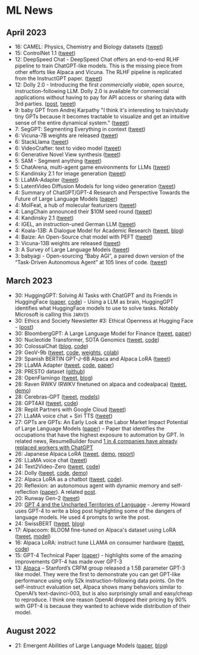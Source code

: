 # ML News

## April 2023
* 16: CAMEL: Physics, Chemistry and Biology datasets ([tweet](https://twitter.com/hammh0a/status/1647415963644760064))
* 15: ControlNet 1.1 ([tweet](https://twitter.com/huggingface/status/1647017924459126784))
* 12: DeepSpeed Chat - DeepSpeed Chat offers an end-to-end RLHF pipeline to train ChatGPT-like models. This is the missing piece from other efforts like Alpaca and Vicuna. The RLHF pipeline is replicated from the InstructGPT paper. ([tweet](https://twitter.com/omarsar0/status/1645936415941836804))
* 12: Dolly 2.0 - Introducing the first *commercially viable*, open source, instruction-following LLM. Dolly 2.0 is available for commercial applications without having to pay for API access or sharing data with 3rd parties. ([post](https://www.databricks.com/blog/2023/04/12/dolly-first-open-commercially-viable-instruction-tuned-llm), [tweet](https://twitter.com/alighodsi/status/1646151697415168006))
* 9: baby GPT from Andrej Karpathy "I think it's interesting to train/study tiny GPTs because it becomes tractable to visualize and get an intuitive sense of the entire dynamical system." ([tweet](https://twitter.com/karpathy/status/1645115622517542913))
* 7: SegGPT: Segmenting Everything in context ([tweet](https://twitter.com/_akhaliq/status/1644147931178496001))
* 6: Vicuna-7B weights are released ([tweet](https://twitter.com/lmsysorg/status/1644060638472470528))
* 6: StackLlama ([tweet](https://twitter.com/lvwerra/status/1643998302738759683))
* 6: VideoCrafter: text to video model ([tweet](https://twitter.com/TomLikesRobots/status/1643878218498207744))
* 6: Generative Novel View synthesis ([tweet](https://twitter.com/_akhaliq/status/1643790003779059715))
* 5: SAM - Segment anything ([tweet](https://twitter.com/MetaAI/status/1643599800414380038))
* 5: ChatArena, multi-agent game environments for LLMs ([tweet](https://twitter.com/mindjimmy/status/1643633046208249856))
* 5: Kandinsky 2.1 for image generation ([tweet](https://twitter.com/nearcyan/status/1643421466795417600))
* 5: LLaMA-Adapter ([tweet](https://twitter.com/lupantech/status/1643385891338227712))
* 5: LatentVideo Diffusion Models for long video generation ([tweet](https://twitter.com/_akhaliq/status/1643627527594815488))
* 4: Summary of ChatGPT/GPT-4 Research and Perspective Towards the Future of Large Language Models ([paper](https://arxiv.org/abs/2304.01852)) 
* 4: MolFeat, a hub of molecular featurizers ([tweet](https://twitter.com/datamol_io/status/1643263399915311104))
* 4: LangChain announced their $10M seed round ([tweet](https://twitter.com/hwchase17/status/1643301144717066240))
* 4: Kandinsky 2.1 ([tweet](https://twitter.com/_akhaliq/status/1643191350672646144))
* 4: IGEL, an instruction-uned German LLM ([tweet](https://twitter.com/_philschmid/status/1643278444992626689))
* 4: Koala-13B: A Dialogue Model for Academic Research ([tweet](https://twitter.com/AlphaSignalAI/status/1643306708716904461), [blog](https://bair.berkeley.edu/blog/2023/04/03/koala/))
* 4: Baize: An Open-Source chat model with PEFT ([tweet](https://twitter.com/arankomatsuzaki/status/1643054506148614146))
* 3: Vicuna-13B weights are released ([tweet](https://twitter.com/lmsysorg/status/1642968294998306816))
* 3: A Survey of Large Language Models ([tweet](https://twitter.com/arankomatsuzaki/status/1642686213147738112))
* 3: babyagi - Open-sourcing “Baby AGI”, a paired down version of the “Task-Driven Autonomous Agent” at 105 lines of code. ([tweet](https://twitter.com/yoheinakajima/status/1642881722495954945))


## March 2023
* 30: HuggingGPT: Solving AI Tasks with ChatGPT and its Friends in HuggingFace ([paper](https://arxiv.org/abs/2303.17580), [code](https://github.com/microsoft/JARVIS)) - Using a LLM as brain, HuggingGPT identifies what HuggingFace models to use to solve tasks. Notably Microsoft is calling this `JARVIS`
* 30: Ethics and Society Newsletter #3: Ethical Openness at Hugging Face - ([post](https://huggingface.co/blog/ethics-soc-3))
* 30: BloombergGPT: A Large Language Model for Finance ([tweet](https://twitter.com/TechAtBloomberg/status/1641772329658114053), [paper](https://arxiv.org/abs/2303.17564))
* 30: Nucleotide Transformer, SOTA Genomics ([tweet](https://twitter.com/instadeepai/status/1641075963051012097), [code](https://github.com/instadeepai/nucleotide-transformer))
* 30: ColossalChat ([blog](https://medium.com/@yangyou_berkeley/colossalchat-an-open-source-solution-for-cloning-chatgpt-with-a-complete-rlhf-pipeline-5edf08fb538b), [code](https://github.com/hpcaitech/ColossalAI))
* 29: GeoV-9b ([tweet](https://twitter.com/labmlai/status/1641357802009395201), [code](https://github.com/geov-ai/geov), [weights](https://huggingface.co/GeoV/GeoV-9b), [colab](https://colab.research.google.com/github/geov-ai/geov/blob/master/notebooks/generate.ipynb))
* 29: Spanish BERTIN GPT-J-6B Alpaca and Alpaca LoRA ([tweet](https://twitter.com/versae/status/1641124547414900736))
* 29: LLaMA Adapter ([tweet](https://twitter.com/lupantech/status/1640899600281395200), [code](https://github.com/ZrrSkywalker/LLaMA-Adapter), [paper](https://huggingface.co/papers/2303.16199))
* 28: PRESTO dataset ([github](https://github.com/google-research-datasets/presto))
* 28: OpenFlamingo ([tweet](https://twitter.com/anas_awadalla/status/1640766789977251840), [blog](https://laion.ai/blog/open-flamingo/))
* 28: Raven RWKV (RWKV finetuned on alpaca and codealpaca) ([tweet](https://twitter.com/BlinkDL_AI/status/1640742627216875524), [demo](https://huggingface.co/spaces/BlinkDL/Raven-RWKV-7B))
* 28: Cerebras-GPT ([tweet](https://twitter.com/CerebrasSystems/status/1640725880711569408), [models](https://huggingface.co/cerebras))
* 28: GPT4All ([tweet](https://twitter.com/andriy_mulyar/status/1640836003194630144), [code](https://github.com/nomic-ai/gpt4all))
* 28: Replit Partners with Google Cloud ([tweet](https://twitter.com/Replit/status/1640745029080866817))
* 27: LLaMA voice chat + Siri TTS ([tweet](https://twitter.com/ggerganov/status/1640416314773700608))
* 27: GPTs are GPTs: An Early Look at the Labor Market Impact Potential of Large Language Models ([paper](https://arxiv.org/pdf/2303.10130.pdf)) – Paper that identifies the occupations that have the highest exposure to automation by GPT. In related news, ResumeBuilder found [1 in 4 companies have already replaced workers with ChatGPT](https://www.resumebuilder.com/1-in-4-companies-have-already-replaced-workers-with-chatgpt/#:~:text=With%20the%20emergence%20of%20ChatGPT,%2C%20write%20code%2C%20and%20more)
* 26: Japanese Alpaca LoRA ([tweet](https://twitter.com/kun1em0n/status/1639965140429963264), [demo](https://huggingface.co/spaces/kunishou/Japanese-Alpaca-LoRA-7b-DEMO), [report](https://note.com/kun1emon/n/n1533345d5d26))
* 26: LLaMA voice chat ([tweet](https://twitter.com/ggerganov/status/1640022482307502085))
* 24: Text2Video-Zero ([tweet](https://twitter.com/_akhaliq/status/1639062868850266112), [code](https://github.com/Picsart-AI-Research/Text2Video-Zero))
* 24: Dolly ([tweet](https://twitter.com/databricks/status/1639239800145465344), [code](https://github.com/databrickslabs/dolly), [demo](https://huggingface.co/databricks/dolly-v1-6b))
* 22: Alpaca LoRA as a chatbot ([tweet](https://twitter.com/algo_diver/status/1638525828773576704), [code](https://github.com/deep-diver/Alpaca-LoRA-Serve)).
* 20: Reflexion: an autonomous agent with dynamic memory and self-reflection ([paper](https://arxiv.org/abs/2303.11366)). A related [post](https://nanothoughts.substack.com/p/reflecting-on-reflexion). 
* 20: Runway Gen-2 ([tweet](https://twitter.com/runwayml/status/1637800500459458562))
* 20: [GPT 4 and the Uncharted Territories of Language](https://www.fast.ai/posts/2023-03-20-wittgenstein.html) - Jeremy Howard uses GPT-4 to write a blog post highlighting some of the dangers of language models. He used 4 prompts to write the post.
* 24: SwissBERT ([tweet](https://twitter.com/j_vamvas/status/1639192870828556290), [blog](https://vamvas.ch/introducing-swissbert))
* 17: Alpacoom: BLOOM fine-tuned on Alpaca's dataset using LoRA ([tweet](https://twitter.com/mrm8488/status/1636742703055527937?s=20), [model](https://huggingface.co/mrm8488/Alpacoom))
* 16: Alpaca LoRA: instruct tune LLAMA on consumer hardware ([tweet](https://twitter.com/_akhaliq/status/1636416647518097408), [code](https://github.com/tloen/alpaca-lora))
* 15: GPT-4 Technical Paper ([paper](https://arxiv.org/abs/2303.08774)) - highlights some of the amazing improvements GPT-4 has made over GPT-3
* 13: [Alpaca](https://crfm.stanford.edu/2023/03/13/alpaca.html) – Stanford’s CRFM group released a 1.5B parameter GPT-3 like model. They were the first to demonstrate you can get GPT-like performance using only 52k instruction-following data points. On the self-instruct evaluation set, Alpaca shows many behaviors similar to OpenAI’s text-davinci-003, but is also surprisingly small and easy/cheap to reproduce. I think one reason OpenAI dropped their pricing by 90% with GPT-4 is because they wanted to achieve wide distribution of their model.

## August 2022
* 21: Emergent Abilities of Large Language Models ([paper](https://openreview.net/forum?id=yzkSU5zdwD), [blog](https://ai.googleblog.com/2022/11/characterizing-emergent-phenomena-in.html))